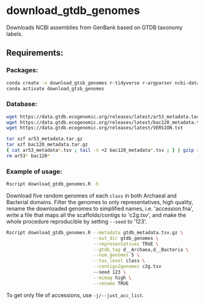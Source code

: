 # download_gtdb_genomes
Downloads NCBI assemblies from GenBank based on GTDB taxonomy labels.
## Requirements:
### Packages:
```bash
conda create -n download_gtsb_genomes r-tidyverse r-argparser ncbi-datasets-cli>=15.11.0
conda activate download_gtsb_genomes
```
### Database:
```bash
wget https://data.gtdb.ecogenomic.org/releases/latest/ar53_metadata.tar.gz
wget https://data.gtdb.ecogenomic.org/releases/latest/bac120_metadata.tar.gz
wget https://data.gtdb.ecogenomic.org/releases/latest/VERSION.txt

tar xzf ar53_metadata.tar.gz
tar xzf bac120_metadata.tar.gz
{ cat ar53_metadata*.tsv ; tail -n +2 bac120_metadata*.tsv ; } | gzip > gtdb_metadata.tsv.gz
rm ar53* bac120*
```
### Example of usage:
```bash
Rscript download_gtdb_genomes.R -h
```

Download five random genomes of each `class` in both Archaeal and Bacterial domains. Filter the genomes to only representatives, high quality, rename the downloaded genomes to simplified names, i.e. 'accession.fna', write a file that maps all the scaffolds/contigs to 'c2g.tsv', and make the whole procedure reproducible by setting `--seed` to '123'.
```bash
Rscript download_gtdb_genomes.R --metadata gtdb_metadata.tsv.gz \
                                --out_dir gtdb_genomes \
                                --representatives TRUE \
                                --gtdb_tag d__Archaea,d__Bacteria \
                                --num_genomes 5 \
                                --tax_level class \
                                --contigs2genomes c2g.tsv
                                --seed 123 \
                                --mimag high \
                                --rename TRUE
```

To get only file of accessions, use `-j/--just_acc_list`.
